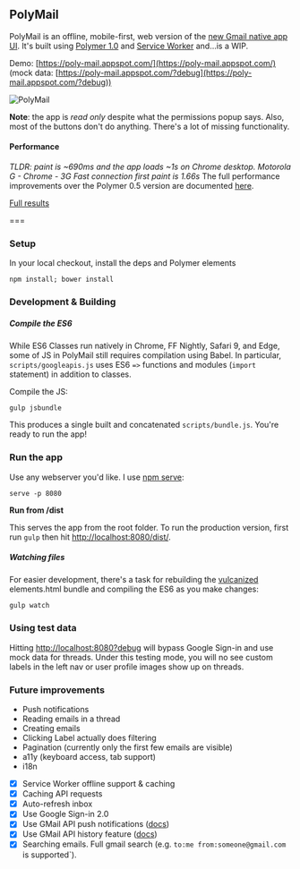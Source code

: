 ## PolyMail

PolyMail is an offline, mobile-first, web version of the [new Gmail native app UI](http://gmailblog.blogspot.com/2014/11/a-more-modern-gmail-app-for-android.html). It's built using [Polymer 1.0](https://www.polymer-project.org/1.0/) and [Service Worker](http://www.html5rocks.com/en/tutorials/service-worker/introduction/) and...is a WIP.

Demo: [https://poly-mail.appspot.com/](https://poly-mail.appspot.com/) &nbsp; (mock data:  [https://poly-mail.appspot.com/?debug](https://poly-mail.appspot.com/?debug))

![PolyMail](https://raw.githubusercontent.com/ebidel/polymer-gmail/master/images/screenshot.jpg)

**Note**: the app is *read only* despite what the permissions popup says. Also, most of the buttons don't do anything. There's a lot of missing functionality.

#### Performance

*TLDR: paint is ~690ms and the app loads ~1s on Chrome desktop. Motorola G - Chrome - 3G Fast connection first paint is 1.66s*  The full performance improvements over the Polymer 0.5 version are documented [here](https://github.com/ebidel/polymer-gmail/issues/6#issuecomment-123875813). 

[Full results](https://github.com/ebidel/polymer-gmail/issues/6#issuecomment-123875813)

===

### Setup

In your local checkout, install the deps and Polymer elements

    npm install; bower install

### Development & Building

##### Compile the ES6

While ES6 Classes run natively in Chrome, FF Nightly, Safari 9, and Edge, some of JS
in PolyMail still requires compilation using Babel. In particular, `scripts/googleapis.js` uses ES6 `=>` functions and modules (`import` statement) in addition to classes.

Compile the JS:

    gulp jsbundle

This produces a single built and concatenated `scripts/bundle.js`. You're ready to run the app!

### Run the app

Use any webserver you'd like. I use [npm serve](https://www.npmjs.com/package/serve):

    serve -p 8080

**Run from /dist**

This serves the app from the root folder. To run the production version, first run
`gulp` then hit [http://localhost:8080/dist/](http://localhost:8080/dist/).

##### Watching files

For easier development, there's a task for rebuilding the [vulcanized](https://github.com/polymer/vulcanize) elements.html bundle and compiling the ES6 as you make changes:

    gulp watch

### Using test data

Hitting [http://localhost:8080?debug](http://localhost:8080?debug) will bypass Google Sign-in and use mock data for threads. Under this
testing mode, you will no see custom labels in the left nav or user profile images show up on threads.

### Future improvements

- Push notifications
- Reading emails in a thread
- Creating emails
- Clicking Label actually does filtering
- Pagination (currently only the first few emails are visible)
- a11y (keyboard access, tab support)
- i18n
- [x] Service Worker offline support & caching
- [x] Caching API requests
- [x] Auto-refresh inbox
- [x] Use Google Sign-in 2.0
- [x] Use GMail API push notifications ([docs](https://developers.google.com/gmail/api/guides/push))
- [x] Use GMail API history feature ([docs](https://developers.google.com/gmail/api/v1/reference/users/history/list))
- [x] Searching emails. Full gmail search (e.g. `to:me from:someone@gmail.com` is supported`).
